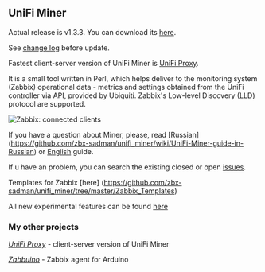 ## UniFi Miner
Actual release is v1.3.3. You can download its [here](https://github.com/zbx-sadman/unifi_miner/releases).

See [change log](https://github.com/zbx-sadman/unifi_miner/blob/master/ChangeLog.md) before update.

Fastest client-server version of UniFi Miner is [UniFi Proxy](https://github.com/zbx-sadman/unifi_proxy). 

It is a small tool written in Perl, which helps deliver to the monitoring system (Zabbix) operational data - metrics and settings obtained from the UniFi controller via API, provided by Ubiquiti. Zabbix's Low-level Discovery (LLD) protocol are supported.

![Zabbix: connected clients](http://community.ubnt.com/t5/image/serverpage/image-id/53219iB1CA79D24EFB2BEB/image-size/original)


If you have a question about Miner, please, read [Russian] (https://github.com/zbx-sadman/unifi_miner/wiki/UniFi-Miner-guide-in-Russian) or 
[English](https://github.com/zbx-sadman/unifi_miner/wiki/UniFi-Miner-guide-in-English) guide.

If u have an problem, you can search the existing closed or open [issues](https://github.com/zbx-sadman/unifi_miner/issues). 

Templates for Zabbix [here] (https://github.com/zbx-sadman/unifi_miner/tree/master/Zabbix_Templates)

All new experimental features can be found [here](https://github.com/zbx-sadman/unifi_miner/tree/master/experimental)

### My other projects
 [_UniFi Proxy_](https://github.com/zbx-sadman/unifi_proxy) - client-server version of UniFi Miner
 
 [_Zabbuino_](https://github.com/zbx-sadman/zabbuino) - Zabbix agent for Arduino 
